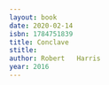 ```yaml
---
layout: book
date: 2020-02-14
isbn: 1784751839
title: Conclave
stitle: 
author: Robert   Harris
year: 2016
---
```

